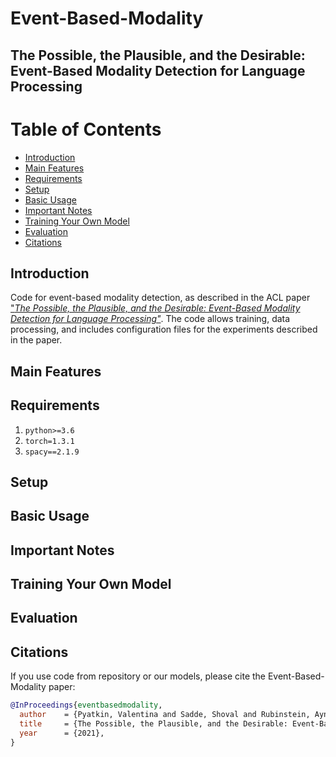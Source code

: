 # Event-Based-Modality
## The Possible, the Plausible, and the Desirable: Event-Based Modality Detection for Language Processing

Table of Contents
=================
* [Introduction](#introduction)
* [Main Features](#main-features)
* [Requirements](#requirements)
* [Setup](#setup)
* [Basic Usage](#basic-usage)
* [Important Notes](#important-notes)
* [Training Your Own Model](#training-your-own-model)
* [Evaluation](#evaluation)
* [Citations](#citations)

## Introduction
Code for event-based modality detection, as described in the ACL paper ["*The Possible, the Plausible, and the Desirable: Event-Based Modality Detection for Language Processing"*](to-be-updated). The code allows training, data processing, and includes configuration files for the experiments described in the paper. 

## Main Features


## Requirements
1. `python>=3.6`
1. `torch=1.3.1`
1. `spacy==2.1.9`

## Setup


## Basic Usage


## Important Notes

## Training Your Own Model


## Evaluation

## Citations
If you use code from repository or our models, please cite the Event-Based-Modality paper:
```bibtex
@InProceedings{eventbasedmodality,
  author    = {Pyatkin, Valentina and Sadde, Shoval and Rubinstein, Aynat and Portner, Paul and Tsarfaty, Reut},
  title     = {The Possible, the Plausible, and the Desirable: Event-Based Modality Detection for Language Processing},
  year      = {2021},
}
```
